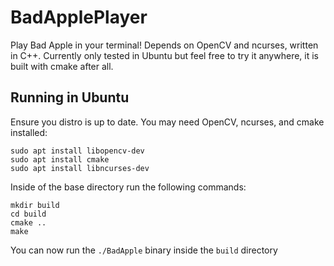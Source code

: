 # BadApplePlayer
Play Bad Apple in your terminal! Depends on OpenCV and ncurses, written in C++. Currently only tested in Ubuntu but feel free to try it anywhere, it is built with cmake after all.

## Running in Ubuntu
Ensure you distro is up to date. You may need OpenCV, ncurses, and cmake installed:
~~~
sudo apt install libopencv-dev
sudo apt install cmake
sudo apt install libncurses-dev
~~~

Inside of the base directory run the following commands:
~~~
mkdir build
cd build
cmake .. 
make
~~~

You can now run the `./BadApple` binary inside the `build` directory
